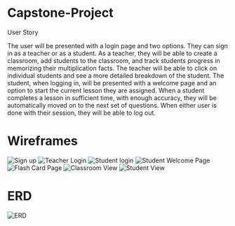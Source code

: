 # Capstone-Project

User Story 

The user will be presented with a login page and two options. They can sign in as a teacher or as a student. As a teacher, they will be able to create a classroom, add students to the classroom, and track students progress in memorizing their multiplication facts. The teacher will be able to click on individual students and see a more detailed breakdown of the student. The student, when logging in, will be presented with a welcome page and an option to start the current lesson they are assigned. When a student completes a lesson in sufficient time, with enough accuracy, they will be automatically moved on to the next set of questions. When either user is done with their session, they will be able to log out. 

# Wireframes

![Sign up](https://i.imgur.com/YkJ9jJ0.png)
![Teacher Login](https://i.imgur.com/dPsaRLQ.png)
![Student login](https://i.imgur.com/9Zo5YG0.png)
![Student Welcome Page](https://i.imgur.com/XW0129v.png)
![Flash Card Page](https://i.imgur.com/vCq4q6T.png)
![Classroom View](https://i.imgur.com/GR6xUfZ.png)
![Student View](https://i.imgur.com/4CGdaSD.png)

# ERD
![ERD](https://i.imgur.com/SfR1swT.png)